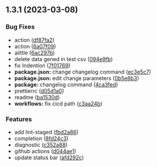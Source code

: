 ## 1.3.1 (2023-03-08)


### Bug Fixes

* action ([df87fa2](https://github.com/lz37/noveler/commit/df87fa2fb485d78942434b597faad4b230daa151))
* action ([8a07f09](https://github.com/lz37/noveler/commit/8a07f092a3d609a641b059cdb95f7752816366f4))
* alittle ([6ac297b](https://github.com/lz37/noveler/commit/6ac297ba4687aad8eebd2c5d1944809a7086ae12))
* delete data gened in test csv ([094e9fb](https://github.com/lz37/noveler/commit/094e9fb5465208f3d30c4389d4d62a15f6d68cf1))
* fix Indention ([7f01769](https://github.com/lz37/noveler/commit/7f017693e9952566f482fb873d4444e8ec9ecb6f))
* **package.json:** change changelog command ([ec3e5c7](https://github.com/lz37/noveler/commit/ec3e5c7c00de53dde82ee5ee6bfc9593be7885ec))
* **package.json:** edit change parameters ([0b5e8b3](https://github.com/lz37/noveler/commit/0b5e8b3663eb2636adc7b506a3051d71c949e41c))
* **package:** changelog command ([4ca3fed](https://github.com/lz37/noveler/commit/4ca3feda45689246385eda7537e98cf89691695f))
* prettierrc ([d05d1a0](https://github.com/lz37/noveler/commit/d05d1a0717f363dcfef325925b970523028d84a0))
* readme ([ba1530d](https://github.com/lz37/noveler/commit/ba1530d355891d6fe09338ac7628fba6c4b514b1))
* **workflows:** fix cicd path ([c3aa24b](https://github.com/lz37/noveler/commit/c3aa24b35e49954d595f0d1c66faa7b02ccd4545))


### Features

* add lint-staged ([fbd2a86](https://github.com/lz37/noveler/commit/fbd2a863c0d82d67694cf2bb5fccd5ac4f09c5ee))
* completion ([8fd24c3](https://github.com/lz37/noveler/commit/8fd24c3f58c5845f9e51fe149538650475a66e4b))
* diagnostic ([c352a88](https://github.com/lz37/noveler/commit/c352a88b7ee447a03e19cda6add3935a541c5301))
* github actions ([d044ae1](https://github.com/lz37/noveler/commit/d044ae120c5a51627bc7f690091adf404b24c9af))
* update status bar ([afd292c](https://github.com/lz37/noveler/commit/afd292cddaf097e9dbb45acfbc6cba8e14a20e84))



